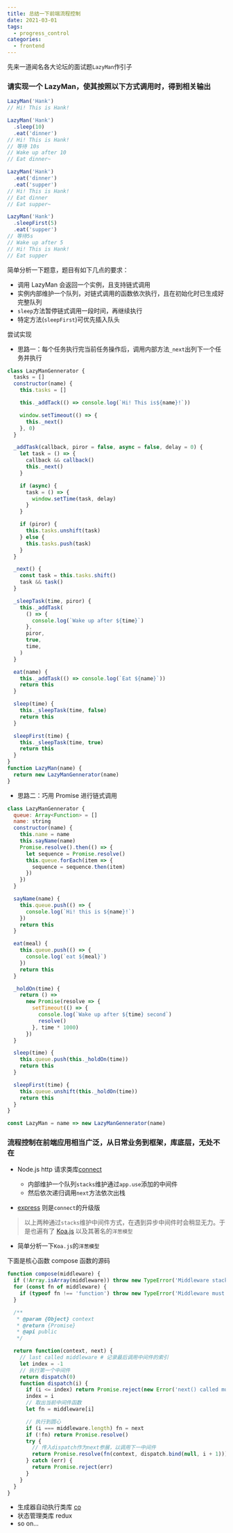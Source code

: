```yaml
---
title: 总结一下前端流程控制
date: 2021-03-01
tags:
  - progress_control
categories:
  - frontend
---
```


先来一道闻名各大论坛的面试题`LazyMan`作引子

### 请实现一个 LazyMan，使其按照以下方式调用时，得到相关输出

```javascript
LazyMan('Hank')
// Hi! This is Hank!

LazyMan('Hank')
  .sleep(10)
  .eat('dinner')
// Hi! This is Hank!
// 等待 10s
// Wake up after 10
// Eat dinner~

LazyMan('Hank')
  .eat('dinner')
  .eat('supper')
// Hi! This is Hank!
// Eat dinner
// Eat supper~

LazyMan('Hank')
  .sleepFirst(5)
  .eat('supper')
// 等待5s
// Wake up after 5
// Hi! This is Hank!
// Eat supper
```

简单分析一下题意，题目有如下几点的要求：

- 调用 LazyMan 会返回一个实例，且支持链式调用
- 实例内部维护一个队列，对链式调用的函数依次执行，且在初始化时已生成好完整队列
- `sleep`方法暂停链式调用一段时间，再继续执行
- 特定方法(`sleepFirst`)可优先插入队头

尝试实现

- 思路一：每个任务执行完当前任务操作后，调用内部方法`_next`出列下一个任务并执行

```javascript
class LazyManGennerator {
  tasks = []
  constructor(name) {
    this.tasks = []

    this._addTack(() => console.log(`Hi! This is${name}!`))

    window.setTimeout(() => {
      this._next()
    }, 0)
  }

  _addTask(callback, piror = false, async = false, delay = 0) {
    let task = () => {
      callback && callback()
      this._next()
    }

    if (async) {
      task = () => {
        window.setTime(task, delay)
      }
    }

    if (piror) {
      this.tasks.unshift(task)
    } else {
      this.tasks.push(task)
    }
  }

  _next() {
    const task = this.tasks.shift()
    task && task()
  }

  _sleepTask(time, piror) {
    this._addTask(
      () => {
        console.log(`Wake up after ${time}`)
      },
      piror,
      true,
      time,
    )
  }

  eat(name) {
    this._addTask(() => console.log(`Eat ${name}`))
    return this
  }

  sleep(time) {
    this._sleepTask(time, false)
    return this
  }

  sleepFirst(time) {
    this._sleepTask(time, true)
    return this
  }
}
function LazyMan(name) {
  return new LazyManGennerator(name)
}
```

- 思路二：巧用 Promise 进行链式调用

```javascript
class LazyManGennerator {
  queue: Array<Function> = []
  name: string
  constructor(name) {
    this.name = name
    this.sayName(name)
    Promise.resolve().then(() => {
      let sequence = Promise.resolve()
      this.queue.forEach(item => {
        sequence = sequence.then(item)
      })
    })
  }

  sayName(name) {
    this.queue.push(() => {
      console.log(`Hi! this is ${name}!`)
    })
    return this
  }

  eat(meal) {
    this.queue.push(() => {
      console.log(`eat ${meal}`)
    })
    return this
  }

  _holdOn(time) {
    return () =>
      new Promise(resolve => {
        setTimeout(() => {
          console.log(`Wake up after ${time} second`)
          resolve()
        }, time * 1000)
      })
  }

  sleep(time) {
    this.queue.push(this._holdOn(time))
    return this
  }

  sleepFirst(time) {
    this.queue.unshift(this._holdOn(time))
    return this
  }
}

const LazyMan = name => new LazyManGennerator(name)
```

### 流程控制在前端应用相当广泛，从日常业务到框架，库底层，无处不在

- Node.js http 请求类库[connect](https://github1s.com/senchalabs/connect/blob/master/index.js)

  - 内部维护一个队列`stacks`维护通过`app.use`添加的中间件
  - 然后依次递归调用`next`方法依次出栈

- [express](https://github1s.com/expressjs/express/blob/HEAD/lib/express.js) 则是`connect`的升级版

> 以上两种通过`stacks`维护中间件方式，在遇到异步中间件时会稍显无力。于是也遍有了 [Koa.js](https://github1s.com/koajs/compose/blob/HEAD/index.js) 以及其著名的`洋葱模型`

- 简单分析一下`Koa.js`的`洋葱模型`

下面是核心函数 compose 函数的源码

```javascript
function compose(middleware) {
  if (!Array.isArray(middleware)) throw new TypeError('Middleware stack must be an array!')
  for (const fn of middleware) {
    if (typeof fn !== 'function') throw new TypeError('Middleware must be composed of functions!')
  }

  /**
   * @param {Object} context
   * @return {Promise}
   * @api public
   */

  return function(context, next) {
    // last called middleware # 记录最后调用中间件的索引
    let index = -1
    // 执行第一个中间件
    return dispatch(0)
    function dispatch(i) {
      if (i <= index) return Promise.reject(new Error('next() called multiple times'))
      index = i
      // 取出当前中间件函数
      let fn = middleware[i]

      // 执行到圆心
      if (i === middleware.length) fn = next
      if (!fn) return Promise.resolve()
      try {
        // 传入dispatch作为next参展，以调用下一中间件
        return Promise.resolve(fn(context, dispatch.bind(null, i + 1)))
      } catch (err) {
        return Promise.reject(err)
      }
    }
  }
}
```

- 生成器自动执行类库 [co](https://github.com/tj/co)
- 状态管理类库 redux
- so on...
